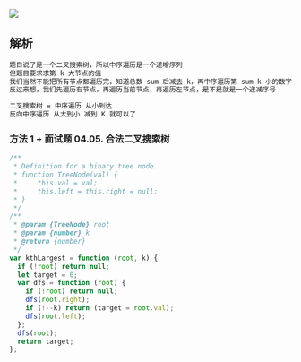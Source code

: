 ![](https://output66.oss-cn-beijing.aliyuncs.com/img/20220224192458.png)

## 解析

```md
题目说了是一个二叉搜索树，所以中序遍历是一个递增序列
但题目要求求第 k 大节点的值
我们当然不能把所有节点都遍历完，知道总数 sum 后减去 k，再中序遍历第 sum-k 小的数字，这样太麻烦了
反过来想，我们先遍历右节点，再遍历当前节点，再遍历左节点，是不是就是一个递减序号

二叉搜索树 = 中序遍历 从小到达
反向中序遍历 从大到小 减到 K 就可以了
```

### 方法 1 + 面试题 04.05. 合法二叉搜索树

```js
/**
 * Definition for a binary tree node.
 * function TreeNode(val) {
 *     this.val = val;
 *     this.left = this.right = null;
 * }
 */
/**
 * @param {TreeNode} root
 * @param {number} k
 * @return {number}
 */
var kthLargest = function (root, k) {
  if (!root) return null;
  let target = 0;
  var dfs = function (root) {
    if (!root) return null;
    dfs(root.right);
    if (!--k) return (target = root.val);
    dfs(root.left);
  };
  dfs(root);
  return target;
};
```
